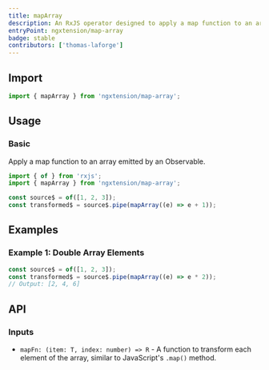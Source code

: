 ```yaml
---
title: mapArray
description: An RxJS operator designed to apply a map function to an array within an Observable stream, simplifying array transformations.
entryPoint: ngxtension/map-array
badge: stable
contributors: ['thomas-laforge']
---
```


## Import

```ts
import { mapArray } from 'ngxtension/map-array';
```

## Usage

### Basic

Apply a map function to an array emitted by an Observable.

```ts
import { of } from 'rxjs';
import { mapArray } from 'ngxtension/map-array';

const source$ = of([1, 2, 3]);
const transformed$ = source$.pipe(mapArray((e) => e + 1));
```

## Examples

### Example 1: Double Array Elements

```ts
const source$ = of([1, 2, 3]);
const transformed$ = source$.pipe(mapArray((e) => e * 2));
// Output: [2, 4, 6]
```

## API

### Inputs

- `mapFn: (item: T, index: number) => R` - A function to transform each element of the array, similar to JavaScript's `.map()` method.
